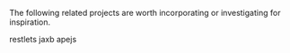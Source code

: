 The following related projects are worth incorporating or investigating for inspiration.

restlets
jaxb
apejs

